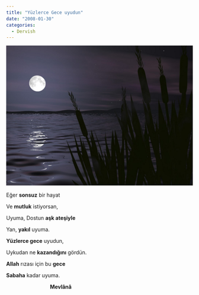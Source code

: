 ```yaml
---
title: "Yüzlerce Gece uyudun"
date: "2008-01-30"
categories: 
  - Dervish
---
```


[![abstract_night_-_1024×768.jpg](../uploads/2008/01/abstract_night_-_1024x768-1.jpg)](../uploads/2008/01/abstract_night_-_1024x768-1.jpg "abstract_night_-_1024×768.jpg")

Eğer **sonsuz** bir hayat

Ve **mutluk** istiyorsan,

Uyuma, Dostun **aşk ateşiyle**

Yan, **yakıl** uyuma.

**Yüzlerce gece** uyudun,

Uykudan ne **kazandığını** gördün.

**Allah** rızası için bu **gece**

**Sabaha** kadar uyuma.

                              **Mevlânâ**

